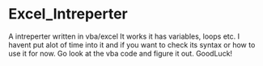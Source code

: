 # Excel_Intreperter
A intreperter written in vba/excel
It works it has variables, loops etc. I havent put alot of time into it and if you want to check its syntax or how to use it for now. Go look at the vba code and figure it out. GoodLuck! 
